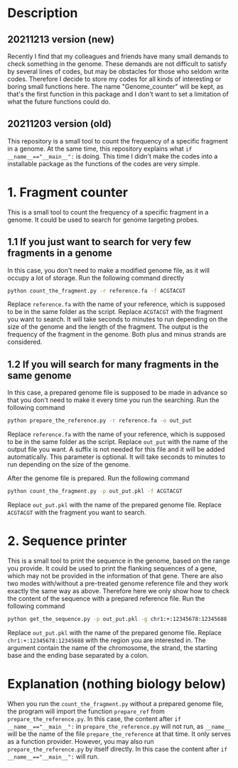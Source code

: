 # Description
## 20211213 version (new)
Recently I find that my colleagues and friends have many small demands to check something in the genome. These demands are not difficult to satisfy by several lines of codes, but may be obstacles for those who seldom write codes. Therefore I decide to store my codes for all kinds of interesting or boring small functions here. The name "Genome_counter" will be kept, as that's the first function in this package and I don't want to set a limitation of what the future functions could do.
## 20211203 version (old)
This repository is a small tool to count the frequency of a specific fragment in a genome. At the same time, this repository explains what `if __name__=="__main__":` is doing. This time I didn't make the codes into a installable package as the functions of the codes are very simple.

# 1. Fragment counter
This is a small tool to count the frequency of a specific fragment in a genome. It could be used to search for genome targeting probes.
## 1.1 If you just want to search for very few fragments in a genome
In this case, you don't need to make a modified genome file, as it will occupy a lot of storage. Run the following command directly
```bash
python count_the_fragment.py -r reference.fa -f ACGTACGT
```
Replace `reference.fa` with the name of your reference, which is supposed to be in the same folder as the script. Replace `ACGTACGT` with the fragment you want to search. It will take seconds to minutes to run depending on the size of the genome and the length of the fragment. The output is the frequency of the fragment in the genome. Both plus and minus strands are considered.

## 1.2 If you will search for many fragments in the same genome
In this case, a prepared genome file is supposed to be made in advance so that you don't need to make it every time you run the searching. Run the following command
```bash
python prepare_the_reference.py -r reference.fa -o out_put
```
Replace `reference.fa` with the name of your reference, which is supposed to be in the same folder as the script. Replace `out_put` with the name of the output file you want. A suffix is not needed for this file and it will be added automatically. This parameter is optional. It will take seconds to minutes to run depending on the size of the genome.

After the genome file is prepared. Run the following command
```bash
python count_the_fragment.py -p out_put.pkl -f ACGTACGT
```
Replace `out_put.pkl` with the name of the prepared genome file. Replace `ACGTACGT` with the fragment you want to search.

# 2. Sequence printer
This is a small tool to print the sequence in the genome, based on the range you provide. It could be used to print the flanking sequences of a gene, which may not be provided in the information of that gene. There are also two modes with/without a pre-treated genome reference file and they work exactly the same way as above. Therefore here we only show how to check the content of the sequence with a prepared reference file. Run the following command
```bash
python get_the_sequence.py -p out_put.pkl -g chr1:+:12345678:12345688 
```
Replace `out_put.pkl` with the name of the prepared genome file. Replace `chr1:+:12345678:12345688` with the region you are interested in. The argument contain the name of the chromosome, the strand, the starting base and the ending base separated by a colon.

# Explanation (nothing biology below)
When you run the `count_the_fragment.py` without a prepared genome file, the program will import the function `prepare_ref` from `prepare_the_reference.py`. In this case, the content after `if __name__=="__main__":` in `prepare_the_reference.py` will not run, as `__name__` will be the name of the file `prepare_the_reference` at that time. It only serves as a function provider. However, you may also run `prepare_the_reference.py` by itself directly. In this case the content after `if __name__=="__main__":` will run.

